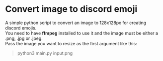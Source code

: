 # Convert image to discord emoji 

A simple python script to convert an image to 128x128px for creating discord emojis.<br>
You need to have **ffmpeg** installed to use it and the image must be either a .png, .jpg or .jpeg.<br>
Pass the image you want to resize as the first argument like this:<br>
> python3 main.py input.png
